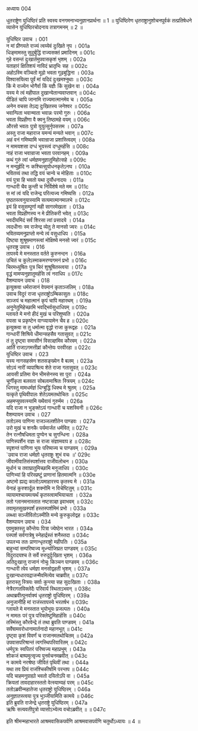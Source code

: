 अध्यायः 004

धुतराष्ट्रेण युधिष्ठिरं प्रति स्वस्य वनगमनाभ्यनुज्ञानप्रार्थना ॥ 1 ॥ युधिष्ठिरेण धृतराष्ट्रानुशोचनपूर्वकं तत्प्रतिषेधने व्यासेन युधिष्ठिरचोदनाय तत्रागमनम् ॥ 2 ॥

युधिष्ठिर उवाच ।	001  
न मां प्रीणयते राज्यं त्वय्येवं दुःखिते नृप ।	001a  
धिङ्मामस्तु सुदुर्बुद्धिं राज्यसक्तं प्रमादिनम् ॥	001c  
गृहे वसन्तं दुःखार्तमुपवासकृशं भृशम् ।	002a  
यताहारं क्षितिशयं नाविदं भ्रातृभिः सह ॥	002c  
अहोऽस्मि वञ्चितो मूढो भवता गूढबुद्धिना ।	003a  
विश्वासयित्वा पूर्वं मां यदिदं दुःखमश्नुथाः ॥	003c  
किं मे राज्येन भोगैर्वा किं यज्ञैः किं सुखेन वा ।	004a  
यस्य मे त्वं महीपाल दुखान्येतान्यवाप्तवान् ॥	004c  
पीडितं चापि जानामि राज्यमात्मानमेव च ।	005a  
अनेन वचसा तेऽद्य दुःखितस्य जनेश्वर ॥	005c  
भवान्पिता भवान्माता भवान्नः परमो गुरुः ।	006a  
भवता विप्रहीणा वै क्वनु तिष्ठामहे वयम् ॥	006c  
औरसो भवतः पुत्रो युयुत्सुर्नृपसत्तम ।	007a  
अस्तु राजा महाराज यमन्यं मन्यते भवान् ॥	007c  
अहं वनं गमिष्यामि भवान्राजा प्रशास्त्विदम् ।	008a  
न मामयशसा दग्धं भूयस्त्वं दग्धुमर्हसि ॥	008c  
नाहं राजा भवान्राजा भवता परवानहम् ।	009a  
कथं गुरुं त्वां धर्मज्ञमनुज्ञातुमिहोत्सहे ॥	009c  
न मन्युर्हृदि नः कश्चित्सुयोधनकृतेऽनघ ।	010a  
भवितव्यं तथा तद्धि वयं चान्ये च मोहिताः ॥	010c  
वयं पुत्रा हि भवतो यथा दुर्योधनादयः ।	011a  
गान्धारी चैव कुन्ती च निर्विशेषे मते मम ॥	011c  
स मां त्वं यदि राजेन्द्र परित्यज्य गमिष्यसि ।	012a  
पृष्ठतस्त्वनुयास्यामि सत्यमात्मानमालभे ॥	012c  
इयं हि वसुसम्पूर्णा मही सागरमेखला ।	013a  
भवता विप्रहीणस्य न मे प्रीतिकरी भवेत् ॥	013c  
भवदीयमिदं सर्वं शिरसा त्वां प्रसादये ।	014a  
त्वदधीनाः स्म राजेन्द्र व्येतु ते मानसो ज्वरः ॥	014c  
भवितव्यमनुप्राप्तो मन्ये त्वं वसुधाधिप ।	015a  
दिष्ट्या शुश्रूषमाणस्त्वां मोक्षिष्ये मनसो ज्वरं ॥	015c  
धृतराष्ट्र उवाच ।	016  
तापस्ये मे मनस्तात वर्तते कुरुनन्दन ।	016a  
उचितं च कुलेऽस्माकमरण्यगमनं प्रभो ॥	016c  
चिरमध्युषितः पुत्र चिरं शुश्रूषितस्त्वया ।	017a  
वृद्धं मामप्यनुज्ञातुमर्हसि त्वं नराधिप ॥	017c  
वैशम्पायन उवाच ।	018  
इत्युक्त्वा धर्मराजानं वेपमानं कृताञ्जलिम् ।	018a  
उवाच विदुरं राजा धृतराष्ट्रोऽम्बिकासुतः ॥	018c  
सञ्जयं च महात्मानं कृपं चापि महारथम् ।	019a  
अनुनेतुमिहेच्छामि भवद्भिर्वसुधाधिपम् ॥	019c  
म्लायते मे मनो हीदं मुखं च परिशुष्यति ।	020a  
वयसा च प्रकृष्टेन वाग्व्यायामेन चैव ह ॥	020c  
इत्युक्त्वा स तु धर्मात्मा वृद्धो राजा कुरूद्वहः ।	021a  
गान्धारीं शिश्रिये धीमान्सहसैव गतासुवत् ॥	021c  
तं तु दृष्ट्वा समासीनं विसञ्ज्ञमिव कौरवम् ।	022a  
आर्तिं राजाऽगमत्तीव्रां कौन्तेयः परवीरहा ॥	022c  
युधिष्ठिर उवाच ।	023  
यस्य नागसहस्रेण शतसङ्ख्येन वै बलम् ।	023a  
सोऽयं नारीं व्यपाश्रित्य शेते राजा गतासुवत् ॥	023c  
आयसी प्रतिमा येन भीमसेनस्य सा पुरा ।	024a  
चूर्णीकृता बलवता सोबलामाश्रितः स्त्रियम् ॥	024c  
धिगस्तु मामधर्मज्ञं धिग्बुद्धिं धिक्च मे श्रुतम् ।	025a  
यत्कृते पृथिवीपालः शेतेऽयमतथोचितः ॥	025c  
अहमप्युपवत्स्यामि यथैवायं गुरुर्मम ।	026a  
यदि राजा न भुङ्क्तेऽयं गान्धारी च यशस्विनी ॥	026c  
वैशम्पायन उवाच ।	027  
ततोऽस्य पाणिना राजञ्जलशीतेन पाण्डवः ।	027a  
उरो मुखं च शनकैः पर्यमार्जत धर्मवित् ॥	027c  
तेन रत्नौषधिमता पुण्येन च सुगन्धिना ।	028a  
पाणिस्पर्शेन राज्ञः स राजा संज्ञामवाप ह ॥	028c  
स्पृशन्तं पाणिना भूयः परिष्यज्य च पाण्डवम् ।	029a  
`उवाच राजा धर्मज्ञो धृतराष्ट्रः शुभं वचः ॥'	029c  
जीवामीवातिसंस्पर्शात्तव राजीवलोचन ।	030a  
मूर्धानं च तवाघ्रातुमिच्छामि मनुजाधिप ।	030c  
पाणिभ्यां हि परिस्प्रष्टुं प्राणानां हितमात्मनि ॥	030e  
अष्टमो ह्यद्य कालोऽयमाहारस्य कृतस्य मे ।	031a  
येनाहं कुरुशार्दूल शक्नोमि न विचेष्टितुम् ॥	031c  
व्यायामश्चायमत्यर्थं कृतस्त्वामभियाचता ।	032a  
ततो ग्लानमनास्तात नष्टसञ्ज्ञ इवाभवम् ॥	032c  
तवामृतसुखस्पर्शं हस्तस्पर्शमिमं प्रभो ।	033a  
लब्ध्वा सञ्जीवितोऽस्मीति मन्ये कुरुकुलोद्वह ॥	033c  
वैशम्पायन उवाच ।	034  
एवमुक्तस्तु कौन्तेयः पित्रा ज्येष्ठेन भारत ।	034a  
पस्पर्श सर्वगात्रेषु स्नेहार्द्रस्तं शनैस्तदा ॥	034c  
उपलभ्य ततः प्राणान्धृतराष्ट्रो महीपतिः ।	035a  
बाहुभ्यां सम्परिष्वज्य मूर्ध्न्याजिघ्रत पाण्डवम् ॥	035c  
विदुरादयश्च ते सर्वे रुरुदुर्दुःखिता भृशम् ।	036a  
अतिदुःखात्तु राजानं नोचुः किञ्चन पाण्डवम् ॥	036c  
गान्धारी त्वेव धर्मज्ञा मनसोद्वहती भृशम् ।	037a  
दुःखान्यधारयद्राजन्मैवमित्येव चाब्रवीत् ॥	037c  
इतरास्तु स्त्रियः सर्वाः कुन्त्या सह सुदःखिताः ।	038a  
नेत्रैरागतविक्लेदैः परिवार्य स्थिताऽभवन् ॥	038c  
अथाब्रवीत्पुनर्वाक्यं धृतराष्ट्रो युधिष्ठिरम् ।	039a  
अनुजानीहि मां राजंस्तापस्ये भरतर्षभ ॥	039c  
ग्लायते मे मनस्तात भूयोभूयः प्रजल्पतः ।	040a  
न मामतः परं पुत्र परिक्लेष्टुमिहार्हसि ॥	040c  
तस्मिंस्तु कौरवेन्द्रे तं तथा ब्रुवति पाण्डवम् ।	041a  
सर्वेषामवरोधानामार्तनादो महानभूत् ॥	041c  
दृष्ट्वा कृशं विवर्णं च राजानमतथोचितम् ॥	042a  
उपवासपरिश्रान्तं त्वगस्थिपरिवारितम् ॥	042c  
धर्मपुत्रः स्वपितरं परिष्वज्य महाप्रभुम् ।	043a  
शोकजं बाष्पमुत्सृज्य पुनर्वचनमब्रवीत् ॥	043c  
न कामये नरश्रेष्ठ जीवितं पृथिवीं तथा ।	044a  
यथा तव प्रियं राजंश्चिकीर्षामि परन्तप ॥	044c  
यदि चाहमनुग्राह्यो भवतो दयितोऽपि वा ।	045a  
क्रियतां तावदाहारस्ततो वेत्स्याम्यहं परम् ॥	045c  
ततोऽब्रवीन्महातेजा धृतराष्ट्रो युधिष्ठिरम् ।	046a  
अनुज्ञातस्त्वया पुत्र भुञ्जीयामिति कामये ॥	046c  
इति ब्रुवति राजेन्द्रे धृतराष्ट्रे युधिष्ठिरम् ।	047a  
ऋषिः सत्यवतीपुत्रो व्यासोऽभ्येत्य वचोऽब्रवीत् ॥ ॥	047c  

इति श्रीमन्महाभारते आश्रमवासिकपर्वणि आश्रमवासपर्वणि चतुर्थोऽध्यायः ॥ 4 ॥
